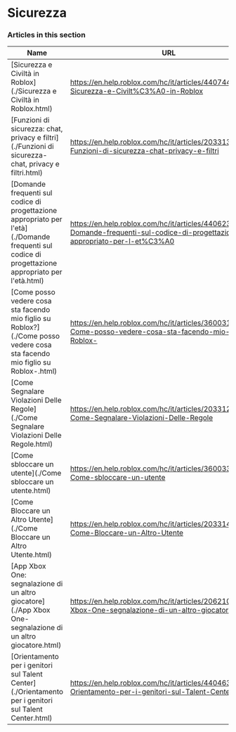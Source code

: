 # Sicurezza  
### Articles in this section
Name|URL
-|-
[Sicurezza e Civiltà in Roblox](./Sicurezza e Civiltà in Roblox.html) |https://en.help.roblox.com/hc/it/articles/4407444339348-Sicurezza-e-Civilt%C3%A0-in-Roblox
[Funzioni di sicurezza: chat, privacy e filtri](./Funzioni di sicurezza- chat, privacy e filtri.html) |https://en.help.roblox.com/hc/it/articles/203313120-Funzioni-di-sicurezza-chat-privacy-e-filtri
[Domande frequenti sul codice di progettazione appropriato per l'età](./Domande frequenti sul codice di progettazione appropriato per l'età.html) |https://en.help.roblox.com/hc/it/articles/4406238486676-Domande-frequenti-sul-codice-di-progettazione-appropriato-per-l-et%C3%A0
[Come posso vedere cosa sta facendo mio figlio su Roblox?](./Come posso vedere cosa sta facendo mio figlio su Roblox-.html) |https://en.help.roblox.com/hc/it/articles/360031384652-Come-posso-vedere-cosa-sta-facendo-mio-figlio-su-Roblox-
[Come Segnalare Violazioni Delle Regole](./Come Segnalare Violazioni Delle Regole.html) |https://en.help.roblox.com/hc/it/articles/203312410-Come-Segnalare-Violazioni-Delle-Regole
[Come sbloccare un utente](./Come sbloccare un utente.html) |https://en.help.roblox.com/hc/it/articles/360033386312-Come-sbloccare-un-utente
[Come Bloccare un Altro Utente](./Come Bloccare un Altro Utente.html) |https://en.help.roblox.com/hc/it/articles/203314270-Come-Bloccare-un-Altro-Utente
[App Xbox One: segnalazione di un altro giocatore](./App Xbox One- segnalazione di un altro giocatore.html) |https://en.help.roblox.com/hc/it/articles/206210440-App-Xbox-One-segnalazione-di-un-altro-giocatore
[Orientamento per i genitori sul Talent Center](./Orientamento per i genitori sul Talent Center.html) |https://en.help.roblox.com/hc/it/articles/4404630280980-Orientamento-per-i-genitori-sul-Talent-Center
